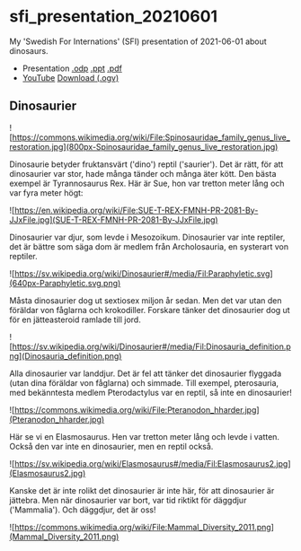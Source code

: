 # sfi_presentation_20210601

My 'Swedish For Internations' (SFI) 
presentation of 2021-06-01 about dinosaurs.

 * Presentation [.odp](dinosaurier.odp) [.ppt](dinosaurier.ppt) [.pdf](dinosaurier.pdf)
 * [YouTube](https://youtu.be/DCRC4iD9NFA) [Download (.ogv)](http://richelbilderbeek.nl/sfi_presentation_20210601.ogv)

## Dinosaurier

![https://commons.wikimedia.org/wiki/File:Spinosauridae_family_genus_live_restoration.jpg](800px-Spinosauridae_family_genus_live_restoration.jpg)

Dinosaurie betyder fruktansvärt ('dino') reptil ('saurier').
Det är rätt, för att dinosaurier var stor, hade många tänder 
och många äter kött. 
Den bästa exempel är Tyrannosaurus Rex.
Här är Sue, hon var tretton meter lång och var fyra meter högt:

![https://en.wikipedia.org/wiki/File:SUE-T-REX-FMNH-PR-2081-By-JJxFile.jpg](SUE-T-REX-FMNH-PR-2081-By-JJxFile.jpg)

Dinosaurier var djur, som levde i Mesozoikum.
Dinosaurier var inte reptiler, det är bättre 
som säga dom är medlem från Archolosauria,
en systerart von reptiler.

![https://sv.wikipedia.org/wiki/Dinosaurier#/media/Fil:Paraphyletic.svg](640px-Paraphyletic.svg.png)

Måsta dinosaurier dog ut sextiosex miljon år sedan.
Men det var utan den föräldar von fåglarna och krokodiller.
Forskare tänker det dinosaurier dog ut
för en jätteasteroid ramlade till jord.

![https://sv.wikipedia.org/wiki/Dinosaurier#/media/Fil:Dinosauria_definition.png](Dinosauria_definition.png)

Alla dinosaurier var landdjur.
Det är fel att tänker det dinosaurier
flyggada (utan dina föräldar von fåglarna) 
och simmade. 
Till exempel, pterosauria, 
med bekänntesta medlem Pterodactylus var en reptil,
så inte en dinosaurier!

![https://commons.wikimedia.org/wiki/File:Pteranodon_hharder.jpg](Pteranodon_hharder.jpg)

Här se vi en Elasmosaurus.
Hen var tretton meter lång
och levde i vatten.
Också den var inte en dinosaurier, 
men en reptil också.

![https://sv.wikipedia.org/wiki/Elasmosaurus#/media/Fil:Elasmosaurus2.jpg](Elasmosaurus2.jpg)

Kanske det är inte rolikt det dinosaurier är inte här,
för att dinosaurier är jättebra. Men när dinosaurier var
bort, var tid riktikt för däggdjur ('Mammalia').
Och däggdjur, det är oss!

![https://commons.wikimedia.org/wiki/File:Mammal_Diversity_2011.png](Mammal_Diversity_2011.png)
